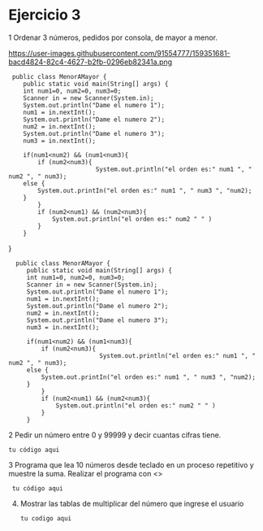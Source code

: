# Ejercicio 3
1 Ordenar 3 números, pedidos por consola, de mayor a menor.

https://user-images.githubusercontent.com/91554777/159351681-bacd4824-82c4-4627-b2fb-0296eb82341a.png



     public class MenorAMayor {
        public static void main(String[] args) {
        int num1=0, num2=0, num3=0;
        Scanner in = new Scanner(System.in);
        System.out.println("Dame el numero 1");
        num1 = in.nextInt();
        System.out.println("Dame el numero 2");
        num2 = in.nextInt();
        System.out.println("Dame el numero 3");
        num3 = in.nextInt();
        
        if(num1<num2) && (num1<num3){
            if (num2<num3){
                            System.out.println("el orden es:" num1 ", " num2 ", " num3);
        else {
            System.out.printIn("el orden es:" num1 ", " num3 ", "num2);
        }
            }
            if (num2<num1) && (num2<num3){
                System.out.println("el orden es:" num2 " " )
            }
        }
        
}




      public class MenorAMayor {
         public static void main(String[] args) {
         int num1=0, num2=0, num3=0;
         Scanner in = new Scanner(System.in);
         System.out.println("Dame el numero 1");
         num1 = in.nextInt();
         System.out.println("Dame el numero 2");
         num2 = in.nextInt();
         System.out.println("Dame el numero 3");
         num3 = in.nextInt();

         if(num1<num2) && (num1<num3){
             if (num2<num3){
                             System.out.println("el orden es:" num1 ", " num2 ", " num3);
         else {
             System.out.printIn("el orden es:" num1 ", " num3 ", "num2);
         }
             }
             if (num2<num1) && (num2<num3){
                 System.out.println("el orden es:" num2 " " )
             }
         }

2  Pedir un número entre 0 y 99999 y decir cuantas cifras tiene.

    tu código aqui

3 Programa que lea 10 números desde teclado en un proceso repetitivo y muestre la suma. Realizar el programa con <<while>>
  
     tu código aqui
  
4. Mostrar las tablas de multiplicar del número que ingrese el usuario
  
       tu codigo aqui
  
